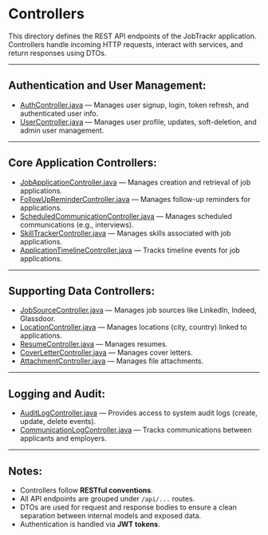 # Controllers

This directory defines the REST API endpoints of the JobTrackr application.  
Controllers handle incoming HTTP requests, interact with services, and return responses using DTOs.

---

## Authentication and User Management:

- [AuthController.java](./AuthController.java) — Manages user signup, login, token refresh, and authenticated user info.
- [UserController.java](./UserController.java) — Manages user profile, updates, soft-deletion, and admin user management.

---

## Core Application Controllers:

- [JobApplicationController.java](./JobApplicationController.java) — Manages creation and retrieval of job applications.
- [FollowUpReminderController.java](./FollowUpReminderController.java) — Manages follow-up reminders for applications.
- [ScheduledCommunicationController.java](./ScheduledCommunicationController.java) — Manages scheduled communications (e.g., interviews).
- [SkillTrackerController.java](./SkillTrackerController.java) — Manages skills associated with job applications.
- [ApplicationTimelineController.java](./ApplicationTimelineController.java) — Tracks timeline events for job applications.

---

## Supporting Data Controllers:

- [JobSourceController.java](./JobSourceController.java) — Manages job sources like LinkedIn, Indeed, Glassdoor.
- [LocationController.java](./LocationController.java) — Manages locations (city, country) linked to applications.
- [ResumeController.java](./ResumeController.java) — Manages resumes.
- [CoverLetterController.java](./CoverLetterController.java) — Manages cover letters.
- [AttachmentController.java](./AttachmentController.java) — Manages file attachments.

---

## Logging and Audit:

- [AuditLogController.java](./AuditLogController.java) — Provides access to system audit logs (create, update, delete events).
- [CommunicationLogController.java](./CommunicationLogController.java) — Tracks communications between applicants and employers.

---

## Notes:
- Controllers follow **RESTful conventions**.
- All API endpoints are grouped under `/api/...` routes.
- DTOs are used for request and response bodies to ensure a clean separation between internal models and exposed data.
- Authentication is handled via **JWT tokens**.
